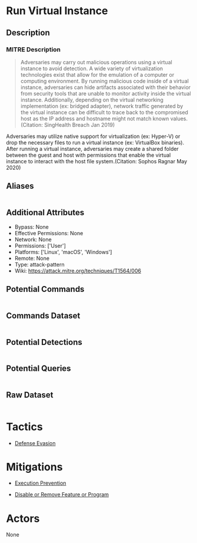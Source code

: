 
# Run Virtual Instance

## Description

### MITRE Description

> Adversaries may carry out malicious operations using a virtual instance to avoid detection. A wide variety of virtualization technologies exist that allow for the emulation of a computer or computing environment. By running malicious code inside of a virtual instance, adversaries can hide artifacts associated with their behavior from security tools that are unable to monitor activity inside the virtual instance. Additionally, depending on the virtual networking implementation (ex: bridged adapter), network traffic generated by the virtual instance can be difficult to trace back to the compromised host as the IP address and hostname might not match known values.(Citation: SingHealth Breach Jan 2019)

Adversaries may utilize native support for virtualization (ex: Hyper-V) or drop the necessary files to run a virtual instance (ex: VirtualBox binaries). After running a virtual instance, adversaries may create a shared folder between the guest and host with permissions that enable the virtual instance to interact with the host file system.(Citation: Sophos Ragnar May 2020)

## Aliases

```

```

## Additional Attributes

* Bypass: None
* Effective Permissions: None
* Network: None
* Permissions: ['User']
* Platforms: ['Linux', 'macOS', 'Windows']
* Remote: None
* Type: attack-pattern
* Wiki: https://attack.mitre.org/techniques/T1564/006

## Potential Commands

```

```

## Commands Dataset

```

```

## Potential Detections

```json

```

## Potential Queries

```json

```

## Raw Dataset

```json

```

# Tactics


* [Defense Evasion](../tactics/Defense-Evasion.md)


# Mitigations


* [Execution Prevention](../mitigations/Execution-Prevention.md)

* [Disable or Remove Feature or Program](../mitigations/Disable-or-Remove-Feature-or-Program.md)
    

# Actors

None
